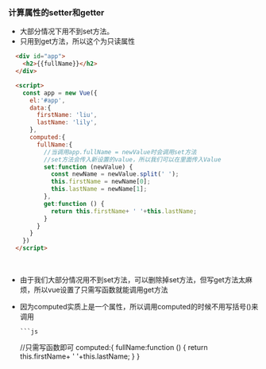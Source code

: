 ### 计算属性的setter和getter

* 大部分情况下用不到set方法。  
* 只用到get方法，所以这个为只读属性

```html
  <div id="app">
    <h2>{{fullName}}</h2>
  </div>

  <script>
    const app = new Vue({
      el:'#app',
      data:{
        firstName: 'liu',
        lastName: 'lily',
      },
      computed:{
        fullName:{
		  //当调用app.fullName = newValue时会调用set方法
          //set方法会传入新设置的value，所以我们可以在里面传入Value
          set:function (newValue) {
            const newName = newValue.split(' ');
            this.firstName = newName[0];
            this.lastName = newName[1];
          },
          get:function () {
            return this.firstName+ ' '+this.lastName;
          }
        }
      }
    })
  </script>
```
<br>

* 由于我们大部分情况用不到set方法，可以删除掉set方法，但写get方法太麻烦，所以vue设置了只需写函数就能调用get方法  

* 因为computed实质上是一个属性，所以调用computed的时候不用写括号()来调用  

	  ```js
	//只需写函数即可
	  computed:{
		fullName:function () {
	      return this.firstName+ ' '+this.lastName;
	    }
	  }
	```
	
	
	
	